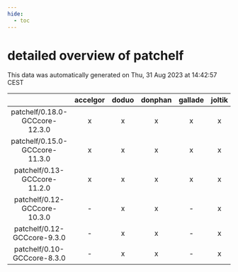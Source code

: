 ```yaml
---
hide:
  - toc
---
```


detailed overview of patchelf
=============================


This data was automatically generated on Thu, 31 Aug 2023 at 14:42:57 CEST  

| |accelgor|doduo|donphan|gallade|joltik|skitty|swalot|victini|
| :---: | :---: | :---: | :---: | :---: | :---: | :---: | :---: | :---: |
|patchelf/0.18.0-GCCcore-12.3.0|x|x|x|x|x|x|x|x|
|patchelf/0.15.0-GCCcore-11.3.0|x|x|x|x|x|x|x|x|
|patchelf/0.13-GCCcore-11.2.0|x|x|x|x|x|x|x|x|
|patchelf/0.12-GCCcore-10.3.0|-|x|x|-|x|x|x|x|
|patchelf/0.12-GCCcore-9.3.0|-|x|x|-|x|x|x|x|
|patchelf/0.10-GCCcore-8.3.0|-|x|x|-|x|x|x|x|
